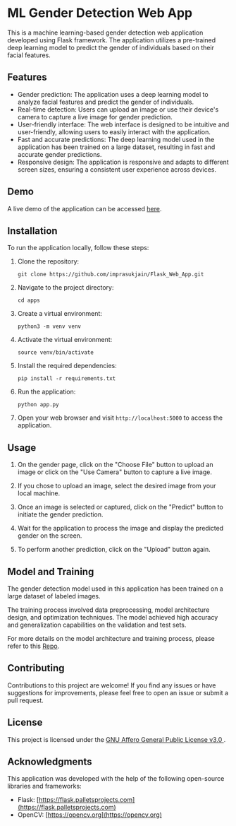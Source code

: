 # ML Gender Detection Web App

This is a machine learning-based gender detection web application developed using Flask framework. The application utilizes a pre-trained deep learning model to predict the gender of individuals based on their facial features.

## Features

- Gender prediction: The application uses a deep learning model to analyze facial features and predict the gender of individuals.
- Real-time detection: Users can upload an image or use their device's camera to capture a live image for gender prediction.
- User-friendly interface: The web interface is designed to be intuitive and user-friendly, allowing users to easily interact with the application.
- Fast and accurate predictions: The deep learning model used in the application has been trained on a large dataset, resulting in fast and accurate gender predictions.
- Responsive design: The application is responsive and adapts to different screen sizes, ensuring a consistent user experience across devices.

## Demo

A live demo of the application can be accessed [here](https://magicface.tech).

## Installation

To run the application locally, follow these steps:

1. Clone the repository:

   ```shell
   git clone https://github.com/imprasukjain/Flask_Web_App.git
   ```

2. Navigate to the project directory:

   ```shell
   cd apps
   ```

3. Create a virtual environment:

   ```shell
   python3 -m venv venv
   ```

4. Activate the virtual environment:

   ```shell
   source venv/bin/activate
   ```

5. Install the required dependencies:

   ```shell
   pip install -r requirements.txt
   ```

6. Run the application:

   ```shell
   python app.py
   ```

7. Open your web browser and visit `http://localhost:5000` to access the application.

## Usage

1. On the gender page, click on the "Choose File" button to upload an image or click on the "Use Camera" button to capture a live image.

2. If you chose to upload an image, select the desired image from your local machine.

3. Once an image is selected or captured, click on the "Predict" button to initiate the gender prediction.

4. Wait for the application to process the image and display the predicted gender on the screen.

5. To perform another prediction, click on the "Upload" button again.

## Model and Training

The gender detection model used in this application has been trained on a large dataset of labeled images.

The training process involved data preprocessing, model architecture design, and optimization techniques. The model achieved high accuracy and generalization capabilities on the validation and test sets.

For more details on the model architecture and training process, please refer to this [Repo](https://github.com/imprasukjain/Face-Recognition-Model).

## Contributing

Contributions to this project are welcome! If you find any issues or have suggestions for improvements, please feel free to open an issue or submit a pull request.

## License

This project is licensed under the [GNU Affero General Public License v3.0 ](LICENSE).

## Acknowledgments

This application was developed with the help of the following open-source libraries and frameworks:

- Flask: [https://flask.palletsprojects.com](https://flask.palletsprojects.com)
- OpenCV: [https://opencv.org](https://opencv.org)
